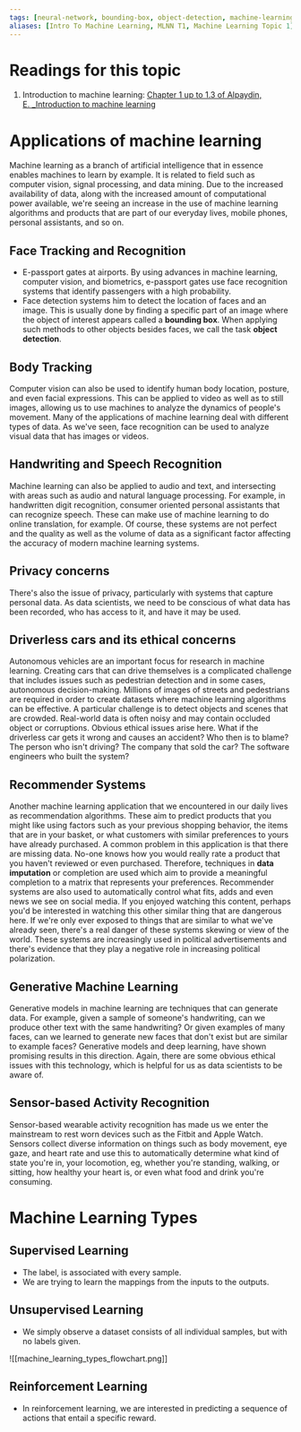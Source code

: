 ```yaml
---
tags: [neural-network, bounding-box, object-detection, machine-learning, face-tracking, body-tracking, driverless-car, handwriting-recognition, speech-recognition, privacy-concern, recommender-system, data-imputation, generative-machine-learning, sensor-based-activity-recognition, supervised-learning, unsupervised-learning, reinforcement-learning]
aliases: [Intro To Machine Learning, MLNN T1, Machine Learning Topic 1]
---
```


# Readings for this topic

1. Introduction to machine learning: [Chapter 1 up to 1.3 of Alpaydin, E. _Introduction to machine learning](https://ebookcentral.proquest.com/lib/londonww/bookshelf.action)

# Applications of machine learning

Machine learning as a branch of artificial intelligence that in essence enables machines to learn by example. It is related to field such as computer vision, signal processing, and data mining. Due to the increased availability of data, along with the increased amount of computational power available, we're seeing an increase in the use of machine learning algorithms and products that are part of our everyday lives, mobile phones, personal assistants, and so on. 

## Face Tracking and Recognition

- E-passport gates at airports. By using advances in machine learning, computer vision, and biometrics, e-passport gates use face recognition systems that identify passengers with a high probability. 
- Face detection systems him to detect the location of faces and an image. This is usually done by finding a specific part of an image where the object of interest appears called a <b>bounding box</b>. When applying such methods to other objects besides faces, we call the task <b>object detection</b>. 

## Body Tracking

Computer vision can also be used to identify human body location, posture, and even facial expressions. This can be applied to video as well as to still images, allowing us to use machines to analyze the dynamics of people's movement. Many of the applications of machine learning deal with different types of data. As we've seen, face recognition can be used to analyze visual data that has images or videos. 

## Handwriting and Speech Recognition

Machine learning can also be applied to audio and text, and intersecting with areas such as audio and natural language processing. For example, in handwritten digit recognition, consumer oriented personal assistants that can recognize speech. These can make use of machine learning to do online translation, for example. Of course, these systems are not perfect and the quality as well as the volume of data as a significant factor affecting the accuracy of modern machine learning systems.

## Privacy concerns

There's also the issue of privacy, particularly with systems that capture personal data. As data scientists, we need to be conscious of what data has been recorded, who has access to it, and have it may be used. 

## Driverless cars and its ethical concerns

Autonomous vehicles are an important focus for research in machine learning. Creating cars that can drive themselves is a complicated challenge that includes issues such as pedestrian detection and in some cases, autonomous decision-making. Millions of images of streets and pedestrians are required in order to create datasets where machine learning algorithms can be effective. A particular challenge is to detect objects and scenes that are crowded. Real-world data is often noisy and may contain occluded object or corruptions. Obvious ethical issues arise here. What if the driverless car gets it wrong and causes an accident? Who then is to blame? The person who isn't driving? The company that sold the car? The software engineers who built the system? 

## Recommender Systems

Another machine learning application that we encountered in our daily lives as recommendation algorithms. These aim to predict products that you might like using factors such as your previous shopping behavior, the items that are in your basket, or what customers with similar preferences to yours have already purchased. A common problem in this application is that there are missing data. No-one knows how you would really rate a product that you haven't reviewed or even purchased. Therefore, techniques in <b>data imputation</b> or completion are used which aim to provide a meaningful completion to a matrix that represents your preferences. Recommender systems are also used to automatically control what fits, adds and even news we see on social media. If you enjoyed watching this content, perhaps you'd be interested in watching this other similar thing that are dangerous here. If we're only ever exposed to things that are similar to what we've already seen, there's a real danger of these systems skewing or view of the world. These systems are increasingly used in political advertisements and there's evidence that they play a negative role in increasing political polarization. 

## Generative Machine Learning

Generative models in machine learning are techniques that can generate data. For example, given a sample of someone's handwriting, can we produce other text with the same handwriting? Or given examples of many faces, can we learned to generate new faces that don't exist but are similar to example faces? Generative models and deep learning, have shown promising results in this direction. Again, there are some obvious ethical issues with this technology, which is helpful for us as data scientists to be aware of. 

## Sensor-based Activity Recognition

Sensor-based wearable activity recognition has made us we enter the mainstream to rest worn devices such as the Fitbit and Apple Watch. Sensors collect diverse information on things such as body movement, eye gaze, and heart rate and use this to automatically determine what kind of state you're in, your locomotion, eg, whether you're standing, walking, or sitting, how healthy your heart is, or even what food and drink you're consuming.

# Machine Learning Types

## Supervised Learning

- The label, is associated with every sample.
- We are trying to learn the mappings from the inputs to the outputs.

## Unsupervised Learning

- We simply observe a dataset consists of all individual samples, but with no labels given.

![[machine_learning_types_flowchart.png]]

## Reinforcement Learning

- In reinforcement learning, we are interested in predicting a sequence of actions that entail a specific reward.